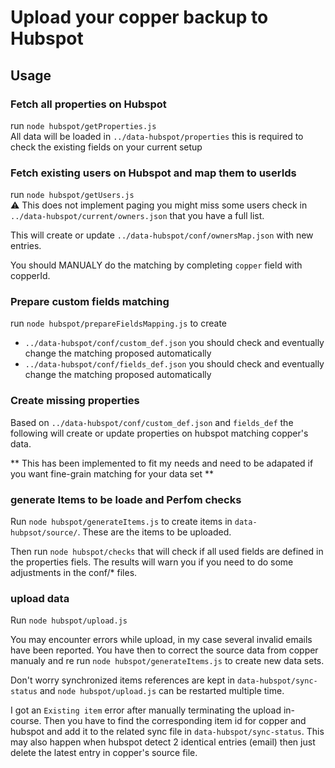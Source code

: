 # Upload your copper backup to Hubspot 

## Usage

### Fetch all properties on Hubspot

run `node hubspot/getProperties.js`  
All data will be loaded in `../data-hubspot/properties` this is required to check the existing fields on your current setup

### Fetch existing users on Hubspot and map them to userIds

run `node hubspot/getUsers.js`  
⚠️ This does not implement paging you might miss some users check in `../data-hubspot/current/owners.json` that you have a full list. 

This will create or update  `../data-hubspot/conf/ownersMap.json` with new entries.

You should MANUALY do the matching by completing `copper` field with copperId.

### Prepare custom fields matching 

run `node hubspot/prepareFieldsMapping.js` to create 
- `../data-hubspot/conf/custom_def.json` you should check and eventually change the matching proposed automatically
- `../data-hubspot/conf/fields_def.json` you should check and eventually change the matching proposed automatically

### Create missing properties 

Based on `../data-hubspot/conf/custom_def.json` and `fields_def` the following will create or update properties on hubspot matching copper's data. 

** This has been implemented to fit my needs and need to be adapated if you want fine-grain matching for your data set **

### generate Items to be loade and Perfom checks

Run `node hubspot/generateItems.js` to create items in `data-hubpsot/source/`. These are the items to be uploaded. 

Then run `node hubspot/checks` that will check if all used fields are defined in the properties fiels. The results will warn you if you need to do some adjustments in the conf/* files. 


### upload data 

Run `node hubspot/upload.js` 

You may encounter errors while upload, in my case several invalid emails have been reported. You have then to correct the source data from copper manualy and re run `node hubspot/generateItems.js` to create new data sets. 

Don't worry synchronized items references are kept in `data-hubspot/sync-status` and `node hubspot/upload.js` can be restarted multiple time. 

I got an `Existing item` error after manually terminating the upload in-course. Then you have to find the corresponding item id for copper and hubspot and add it to the related sync file in `data-hubspot/sync-status`. This may also happen when hubspot detect 2 identical entries (email) then just delete the latest entry in copper's source file.


